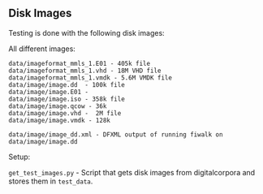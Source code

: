 Disk Images
-----------
Testing is done with the following disk images:


All different images:
```
data/imageformat_mmls_1.E01 - 405k file
data/imageformat_mmls_1.vhd - 18M VHD file
data/imageformat_mmls_1.vmdk - 5.6M VMDK file
data/image/image.dd  - 100k file
data/image/image.E01 -
data/image/image.iso - 358k file
data/image/image.qcow - 36k
data/image/image.vhd -  2M file
data/image/image.vmdk - 128k

data/image/image_dd.xml - DFXML output of running fiwalk on data/image/image.dd

```
Setup:

`get_test_images.py` - Script that gets disk images from digitalcorpora and stores them in `test_data`.
